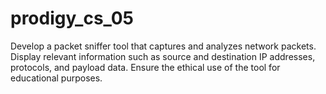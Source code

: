 # prodigy_cs_05

Develop a packet sniffer tool that captures and analyzes network packets. Display relevant information such as source and destination IP addresses, protocols, and payload data. Ensure the ethical use of the tool for educational purposes.
